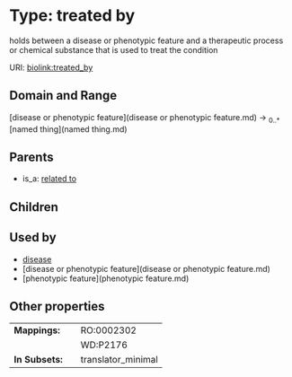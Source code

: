 
# Type: treated by


holds between a disease or phenotypic feature and a therapeutic process or chemical substance that is used to treat the condition

URI: [biolink:treated_by](https://w3id.org/biolink/vocab/treated_by)


## Domain and Range

[disease or phenotypic feature](disease or phenotypic feature.md) ->  <sub>0..*</sub> [named thing](named thing.md)

## Parents

 *  is_a: [related to](related_to.md)

## Children


## Used by

 * [disease](disease.md)
 * [disease or phenotypic feature](disease or phenotypic feature.md)
 * [phenotypic feature](phenotypic feature.md)

## Other properties

|  |  |  |
| --- | --- | --- |
| **Mappings:** | | RO:0002302 |
|  | | WD:P2176 |
| **In Subsets:** | | translator_minimal |

